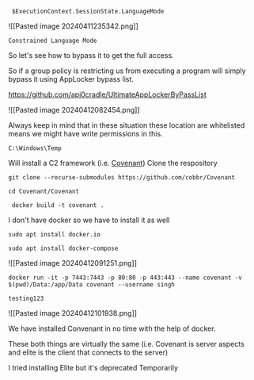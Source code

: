 
```
 $ExecutionContext.SessionState.LanguageMode
```
![[Pasted image 20240411235342.png]]

```
Constrained Language Mode
```

So let's see how to bypass it to get the full access.

So if a group policy is restricting us from executing a program will simply bypass it using AppLocker bypass list.

https://github.com/api0cradle/UltimateAppLockerByPassList

![[Pasted image 20240412082454.png]]

Always keep in mind that in these situation these location are whitelisted means we might have write permissions in this.
```
C:\Windows\Temp
```


Will install a C2 framework (i.e. [Covenant](https://github.com/cobbr/Covenant))
Clone the respository
```
git clone --recurse-submodules https://github.com/cobbr/Covenant
```

```
cd Covenant/Covenant
```

```
 docker build -t covenant .
```

I don't have docker so we have to install it as well

```
sudo apt install docker.io
```

```
sudo apt install docker-compose
```

![[Pasted image 20240412091251.png]]

```
docker run -it -p 7443:7443 -p 80:80 -p 443:443 --name covenant -v $(pwd)/Data:/app/Data covenant --username singh
```

```
testing123
```

![[Pasted image 20240412101938.png]]

We have installed Convenant in no time with the help of docker.

These both things are virtually the same (i.e. Covenant is server aspects and elite is the client that connects to the server)

I tried installing Elite but it's deprecated Temporarily 